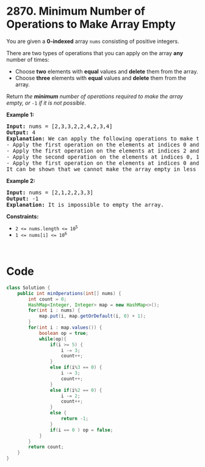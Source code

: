 # 2870. Minimum Number of Operations to Make Array Empty
<div>
<p>You are given a <strong>0-indexed</strong> array <code>nums</code> consisting of positive integers.</p>

<p>There are two types of operations that you can apply on the array <strong>any</strong> number of times:</p>

<ul>
	<li>Choose <strong>two</strong> elements with <strong>equal</strong> values and <strong>delete</strong> them from the array.</li>
	<li>Choose <strong>three</strong> elements with <strong>equal</strong> values and <strong>delete</strong> them from the array.</li>
</ul>

<p>Return <em>the <strong>minimum</strong> number of operations required to make the array empty, or </em><code>-1</code><em> if it is not possible</em>.</p>

<p><strong>Example 1:</strong></p>

<pre><strong>Input:</strong> nums = [2,3,3,2,2,4,2,3,4]
<strong>Output:</strong> 4
<strong>Explanation:</strong> We can apply the following operations to make the array empty:
- Apply the first operation on the elements at indices 0 and 3. The resulting array is nums = [3,3,2,4,2,3,4].
- Apply the first operation on the elements at indices 2 and 4. The resulting array is nums = [3,3,4,3,4].
- Apply the second operation on the elements at indices 0, 1, and 3. The resulting array is nums = [4,4].
- Apply the first operation on the elements at indices 0 and 1. The resulting array is nums = [].
It can be shown that we cannot make the array empty in less than 4 operations.
</pre>

<p><strong>Example 2:</strong></p>

<pre><strong>Input:</strong> nums = [2,1,2,2,3,3]
<strong>Output:</strong> -1
<strong>Explanation:</strong> It is impossible to empty the array.
</pre>

<p><strong>Constraints:</strong></p>

<ul>
	<li><code>2 &lt;= nums.length &lt;= 10<sup>5</sup></code></li>
	<li><code>1 &lt;= nums[i] &lt;= 10<sup>6</sup></code></li>
</ul>
<p>&nbsp;</p>
</div>

# Code

```java
class Solution {
    public int minOperations(int[] nums) {
        int count = 0;
        HashMap<Integer, Integer> map = new HashMap<>();
        for(int i : nums) {
            map.put(i, map.getOrDefault(i, 0) + 1);
        }
        for(int i : map.values()) {
            boolean op = true;
            while(op){
                if(i >= 5) {
                    i -= 3;
                    count++;
                }
                else if(i%3 == 0) {
                    i -= 3;
                    count++;
                }
                else if(i%2 == 0) {
                    i -= 2;
                    count++;
                }
                else {
                    return -1;
                }
                if(i == 0 ) op = false;
            }
        }
        return count;
    }
}
```